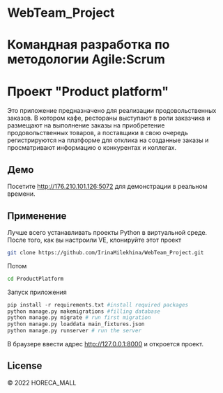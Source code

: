 # WebTeam_Project

# Командная разработка по методологии Agile:Scrum

# Проект "Product platform"
Это приложение предназначено для реализации продовольственных заказов. В котором кафе, рестораны выступают в роли заказчика и размещают на выполнение заказы на приобретение продовольственных товаров, а поставщики в свою очередь регистрируются на платформе для отклика на созданные заказы и просматривают информацию о конкурентах и коллегах.

## Демо
Посетите http://176.210.101.126:5072 для демонстрации в реальном времени. 

## Применение
Лучше всего устанавливать проекты Python в виртуальной среде. После того, как вы настроили VE, клонируйте этот проект

```bash
git clone https://github.com/IrinaMilekhina/WebTeam_Project.git
```
Потом

```bash
cd ProductPlatform
```
Запуск приложения

```python
pip install -r requirements.txt #install required packages
python manage.py makemigrations #filling database
python manage.py migrate # run first migration
python manage.py loaddata main_fixtures.json
python manage.py runserver # run the server
```
В браузере ввести адрес http://127.0.0.1:8000 и откроется проект.


## License
© 2022 HORECA_MALL
